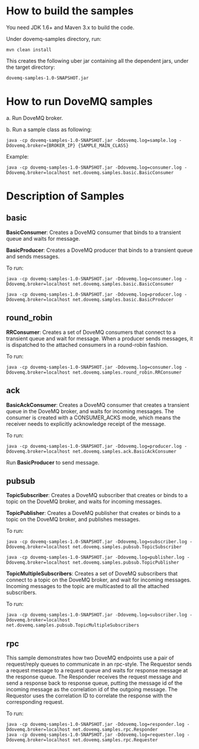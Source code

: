 How to build the samples
========================

You need JDK 1.6+ and Maven 3.x to build the code.

Under dovemq-samples directory, run:

    mvn clean install

This creates the following uber jar containing all the dependent jars, under the target directory:

    dovemq-samples-1.0-SNAPSHOT.jar

How to run DoveMQ samples
=========================

a. Run DoveMQ broker.

b. Run a sample class as following:


    java -cp dovemq-samples-1.0-SNAPSHOT.jar -Ddovemq.log=sample.log -Ddovemq.broker={BROKER_IP} {SAMPLE_MAIN_CLASS}

Example:

    java -cp dovemq-samples-1.0-SNAPSHOT.jar -Ddovemq.log=consumer.log -Ddovemq.broker=localhost net.dovemq.samples.basic.BasicConsumer

Description of Samples
======================

**basic**
---------

**BasicConsumer**: Creates a DoveMQ consumer that binds to a transient queue and waits for message.

**BasicProducer**: Creates a DoveMQ producer that binds to a transient queue and sends messages.

To run:

    java -cp dovemq-samples-1.0-SNAPSHOT.jar -Ddovemq.log=consumer.log -Ddovemq.broker=localhost net.dovemq.samples.basic.BasicConsumer

    java -cp dovemq-samples-1.0-SNAPSHOT.jar -Ddovemq.log=producer.log -Ddovemq.broker=localhost net.dovemq.samples.basic.BasicProducer

**round_robin**
---------------

**RRConsumer**: Creates a set of DoveMQ consumers that connect to a transient queue and wait for message. When a producer
sends messages, it is dispatched to the attached consumers in a round-robin fashion.

To run:

    java -cp dovemq-samples-1.0-SNAPSHOT.jar -Ddovemq.log=consumer.log -Ddovemq.broker=localhost net.dovemq.samples.round_robin.RRConsumer

**ack**
-------

**BasicAckConsumer**: Creates a DoveMQ consumer that creates a transient queue in the DoveMQ broker,
and waits for incoming messages. The consumer is created with a CONSUMER_ACKS mode, which means
the receiver needs to explicitly acknowledge receipt of the message.

To run:

    java -cp dovemq-samples-1.0-SNAPSHOT.jar -Ddovemq.log=producer.log -Ddovemq.broker=localhost net.dovemq.samples.ack.BasicAckConsumer

Run **BasicProducer** to send message.

**pubsub**
----------

**TopicSubscriber**: Creates a DoveMQ subscriber that creates or binds to a topic on the DoveMQ broker, and waits for incoming messages.

**TopicPublisher**: Creates a DoveMQ publisher that creates or binds to a topic on the DoveMQ broker, and publishes messages.

To run:

    java -cp dovemq-samples-1.0-SNAPSHOT.jar -Ddovemq.log=subscriber.log -Ddovemq.broker=localhost net.dovemq.samples.pubsub.TopicSubscriber

    java -cp dovemq-samples-1.0-SNAPSHOT.jar -Ddovemq.log=publisher.log -Ddovemq.broker=localhost net.dovemq.samples.pubsub.TopicPublisher

**TopicMultipleSubscribers**: Creates a set of DoveMQ subscribers that connect to a topic on the DoveMQ broker, and wait for incoming messages. Incoming messages to the topic are multicasted to all the attached subscribers.

To run:

    java -cp dovemq-samples-1.0-SNAPSHOT.jar -Ddovemq.log=subscriber.log -Ddovemq.broker=localhost net.dovemq.samples.pubsub.TopicMultipleSubscribers

**rpc**
-------

This sample demonstrates how two DoveMQ endpoints use a pair of request/reply queues to communicate in an rpc-style. The Requestor sends a request message to a request queue and waits for response message at the response queue. The Responder receives the request message
and send a response back to response queue, putting the message id of the incoming message as the correlation id of the outgoing message. The Requestor uses the correlation ID to correlate the response with the corresponding request.

To run:

    java -cp dovemq-samples-1.0-SNAPSHOT.jar -Ddovemq.log=responder.log -Ddovemq.broker=localhost net.dovemq.samples.rpc.Responder
    java -cp dovemq-samples-1.0-SNAPSHOT.jar -Ddovemq.log=requester.log -Ddovemq.broker=localhost net.dovemq.samples.rpc.Requester

